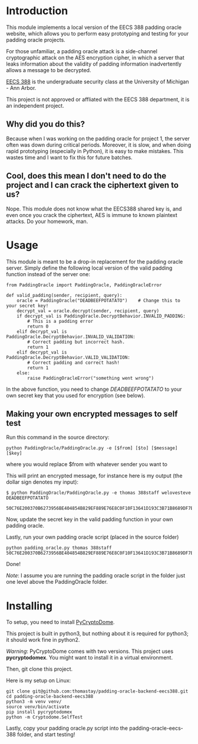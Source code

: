 # Introduction

This module implements a local version of the EECS 388 padding oracle website, which allows you to perform easy prototyping and testing for your padding oracle projects.

For those unfamiliar, a padding oracle attack is a side-channel cryptographic attack on the AES encryption cipher, in which a server that leaks information about the validity of padding information inadvertently allows a message to be decrypted. 

[EECS 388](https://eecs388.org) is the undergraduate security class at the University of Michigan - Ann Arbor.

This project is not approved or affliated with the EECS 388 department, it is an independent project.

## Why did you do this?

Because when I was working on the padding oracle for project 1, the server often was down during critical periods. Moreover, it is slow, and when doing rapid prototyping (especially in Python), it is easy to make mistakes. This wastes time and I want to fix this for future batches.

## Cool, does this mean I don't need to do the project and I can crack the ciphertext given to us?

Nope. This module does not know what the EECS388 shared key is, and even once you crack the ciphertext, AES is immune to known plaintext attacks. Do your homework, man.

# Usage

This module is meant to be a drop-in replacement for the padding oracle server. Simply define the following local version of the valid padding function instead of the server one:

```
from PaddingOracle import PaddingOracle, PaddingOracleError

def valid_padding(sender, recipient, query):
    oracle = PaddingOracle("DEADBEEFPOTATATO")    # Change this to your secret key!
    decrypt_val = oracle.decrypt(sender, recipient, query)
    if decrypt_val is PaddingOracle.DecryptBehavior.INVALID_PADDING:
        # This is a padding error
        return 0
    elif decrypt_val is PaddingOracle.DecryptBehavior.INVALID_VALIDATION:
        # Correct padding but incorrect hash.
        return 1
    elif decrypt_val is PaddingOracle.DecryptBehavior.VALID_VALIDATION:
        # Correct padding and correct hash!
        return 1
    else:
        raise PaddingOracleError("something went wrong")
```

In the above function, you need to change _DEADBEEFPOTATATO_ to your own secret key that you used for encryption (see below).

## Making your own encrypted messages to self test

Run this command in the source directory:

```
python PaddingOracle/PaddingOracle.py -e [$from] [$to] [$message] [$key]
```

where you would replace $from with whatever sender you want to

This will print an encrypted message, for instance here is my output (the dollar sign denotes my input):

```
$ python PaddingOracle/PaddingOracle.py -e thomas 388staff welovesteve DEADBEEFPOTATATO

50C76E200370B6273956BE404854B829EF889E76E8C0F10F13641D193C3B71B8689DF7B0971DA8542BEBAC43ABB17AB9
```

Now, update the secret key in the valid padding function in your own padding oracle.

Lastly, run your own padding oracle script (placed in the source folder)

```
python padding_oracle.py thomas 388staff 50C76E200370B6273956BE404854B829EF889E76E8C0F10F13641D193C3B71B8689DF7B0971DA8542BEBAC43ABB17AB9
```

Done!

_Note_: I assume you are running the padding oracle script in the folder just one level above the PaddingOracle folder.


# Installing

To setup, you need to install [PyCryptoDome](https://pycryptodome.readthedocs.io/en/latest/src/installation.html).

This project is built in python3, but nothing about it is required for python3; it should work fine in python2.

*Warning*: PyCryptoDome comes with two versions. This project uses **pycryptodomex**. You might want to install it in a virtual environment. 

Then, git clone this project.

Here is my setup on Linux:

```
git clone git@github.com:thomastay/padding-oracle-backend-eecs388.git
cd padding-oracle-backend-eecs388
python3 -m venv venv/
source venv/bin/activate
pip install pycryptodomex
python -m Cryptodome.SelfTest
```

Lastly, copy your padding oracle.py script into the padding-oracle-eecs-388 folder, and start testing!

